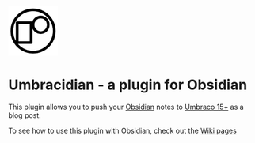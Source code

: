 <img src="assets/UmbracidianLogo.png" alt="Document Type" width="100px"></img> 
# Umbracidian - a plugin for Obsidian

This plugin allows you to push your [Obsidian](https://obsidian.md/) notes to [Umbraco 15+](https://umbraco.com) as a blog post. 

To see how to use this plugin with Obsidian, check out the [Wiki pages](https://github.com/OwainWilliams/Umbracidian/wiki)
